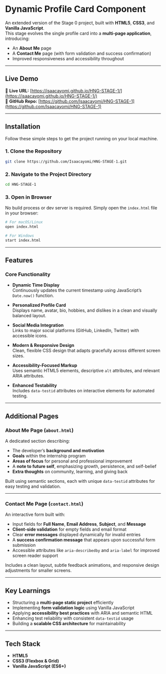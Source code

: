 # Dynamic Profile Card Component

An extended version of the Stage 0 project, built with **HTML5**, **CSS3**, and **Vanilla JavaScript**.  
This stage evolves the single profile card into a **multi-page application**, introducing:

- An **About Me** page  
- A **Contact Me** page (with form validation and success confirmation)  
- Improved responsiveness and accessibility throughout

---

## Live Demo

🔗 **Live URL:** [https://isaacayomi.github.io/HNG-STAGE-1/](https://isaacayomi.github.io/HNG-STAGE-1/)  
🔗 **GitHub Repo:** [https://github.com/Isaacayomi/HNG-STAGE-1](https://github.com/Isaacayomi/HNG-STAGE-1)

---

## Installation

Follow these simple steps to get the project running on your local machine.

### 1. Clone the Repository

```bash
git clone https://github.com/Isaacayomi/HNG-STAGE-1.git
```

### 2. Navigate to the Project Directory

```bash
cd HNG-STAGE-1
```

### 3. Open in Browser

No build process or dev server is required. Simply open the `index.html` file in your browser:

```bash
# For macOS/Linux
open index.html

# For Windows
start index.html
```

---

## Features

### Core Functionality

- **Dynamic Time Display**  
  Continuously updates the current timestamp using JavaScript’s `Date.now()` function.

- **Personalized Profile Card**  
  Displays name, avatar, bio, hobbies, and dislikes in a clean and visually balanced layout.

- **Social Media Integration**  
  Links to major social platforms (GitHub, LinkedIn, Twitter) with accessible icons.

- **Modern & Responsive Design**  
  Clean, flexible CSS design that adapts gracefully across different screen sizes.

- **Accessibility-Focused Markup**  
  Uses semantic HTML5 elements, descriptive `alt` attributes, and relevant ARIA attributes.

- **Enhanced Testability**  
  Includes `data-testid` attributes on interactive elements for automated testing.

---

## Additional Pages

### About Me Page (`about.html`)

A dedicated section describing:
- The developer’s **background and motivation**  
- **Goals** within the internship program  
- **Areas of focus** for personal and professional improvement  
- A **note to future self**, emphasizing growth, persistence, and self-belief  
- **Extra thoughts** on community, learning, and giving back  

Built using semantic sections, each with unique `data-testid` attributes for easy testing and validation.

---

### Contact Me Page (`contact.html`)

An interactive form built with:
- Input fields for **Full Name**, **Email Address**, **Subject**, and **Message**  
- **Client-side validation** for empty fields and email format  
- Clear **error messages** displayed dynamically for invalid entries  
- A **success confirmation message** that appears upon successful form submission  
- Accessible attributes like `aria-describedby` and `aria-label` for improved screen reader support  

Includes a clean layout, subtle feedback animations, and responsive design adjustments for smaller screens.

---

## Key Learnings

- Structuring a **multi-page static project** efficiently  
- Implementing **form validation logic** using Vanilla JavaScript  
- Applying **accessibility best practices** with ARIA and semantic HTML  
- Enhancing test reliability with consistent `data-testid` usage  
- Building a **scalable CSS architecture** for maintainability  

---

## Tech Stack

- **HTML5**
- **CSS3 (Flexbox & Grid)**
- **Vanilla JavaScript (ES6+)**
